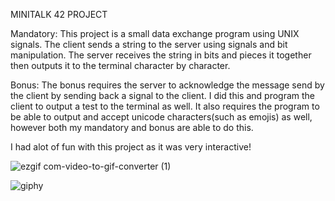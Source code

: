 MINITALK 42 PROJECT

Mandatory:
This project is a small data exchange program using UNIX signals.
The client sends a string to the server using signals and bit manipulation.
The server receives the string in bits and pieces it together then outputs it to the terminal character by character.

Bonus:
The bonus requires the server to acknowledge the message send by the client by sending back a signal to the client.
I did this and program the client to output a test to the terminal as well.
It also requires the program to be able to output and accept unicode characters(such as emojis) as well, however both my mandatory and bonus are able to do this.

I had alot of fun with this project as it was very interactive!

![ezgif com-video-to-gif-converter (1)](https://github.com/terius13/minitalk/assets/130916943/69937156-042d-436e-9b56-c96d8f63d28a)


![giphy](https://github.com/terius13/minitalk/assets/130916943/8fab9730-04f0-45be-b21a-f8b8376b914a)
